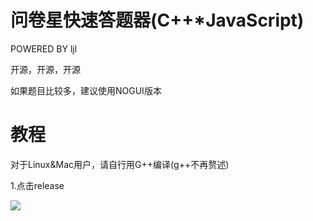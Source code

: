# 问卷星快速答题器(C++*JavaScript)
 
 POWERED BY ljl
 
开源，开源，开源

如果题目比较多，建议使用NOGUI版本

# 教程

对于Linux&Mac用户，请自行用G++编译(g++不再赘述)

1.点击release

![](https://cdn.luogu.com.cn/upload/image_hosting/0hs4gs3m.png)
